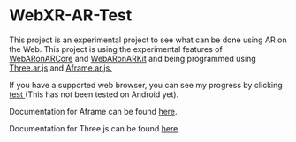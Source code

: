 # WebXR-AR-Test
<p> This project is an experimental project to see what can be done using AR on the Web. This project is using the experimental features of <a href="https://github.com/google-ar/WebARonARCore" target="_blank">WebARonARCore</a> and <a href="https://github.com/google-ar/WebARonARKit">WebARonARKit</a> and being programmed using <a href="https://github.com/google-ar/three.ar.js">Three.ar.js</a> and <a href="https://github.com/chenzlabs/aframe-ar">Aframe.ar.js.</a></p>
<p>If you have a supported web browser, you can see my progress by clicking <a href="https://Nate41223.github.io/WebXR-AR-Test/main.html"> test </a>(This has not been tested on Android yet).</p>
<p>Documentation for Aframe can be found <a href="https://aframe.io/">here</a>.</p>
<p>Documentation for Three.js can be found <a href="https://threejs.org/">here</a>.</p>
